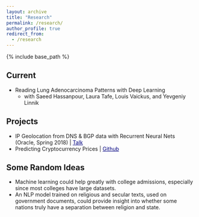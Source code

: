 ```yaml
---
layout: archive
title: "Research"
permalink: /research/
author_profile: true
redirect_from:
  - /research
---
```


{% include base_path %}

Current
------
* Reading Lung Adenocarcinoma Patterns with Deep Learning
    * with Saeed Hassanpour, Laura Tafe, Louis Vaickus, and Yevgeniy Linnik

Projects
------
* IP Geolocation from DNS & BGP data with Recurrent Neural Nets (Oracle, Spring 2018) \| <a href="oracle.pdf" style="color:navy">Talk</a>
* Predicting Cryptocurrency Prices \| <a href="https://github.com/jasonwei20/cryptocurrency-prediction" style="color:navy">Github</a>

Some Random Ideas
------
* Machine learning could help greatly with college admissions, especially since most colleges have large datasets.
* An NLP model trained on religious and secular texts, used on government documents, could provide insight into whether some nations truly have a separation between religion and state.